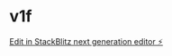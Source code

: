 # v1f

[Edit in StackBlitz next generation editor ⚡️](https://stackblitz.com/~/github.com/gonzalezcreative/v1f)